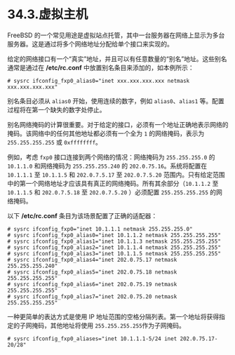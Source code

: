 # 34.3.虚拟主机

FreeBSD 的一个常见用途是虚拟站点托管，其中一台服务器在网络上显示为多台服务器。这是通过将多个网络地址分配给单个接口来实现的。

给定的网络接口有一个“真实”地址，并且可以有任意数量的“别名”地址。这些别名通常是通过在 **/etc/rc.conf** 中放置别名条目来添加的，如本例所示：

```
# sysrc ifconfig_fxp0_alias0="inet xxx.xxx.xxx.xxx netmask xxx.xxx.xxx.xxx"
```

别名条目必须从 `alias0` 开始，使用连续的数字，例如 `alias0`、`alias1` 等。配置过程将在第一个缺失的数字处停止。

别名网络掩码的计算很重要。对于给定的接口，必须有一个地址正确地表示网络的掩码。该网络中的任何其他地址都必须有一个全为 `1` 的网络掩码，表示为 `255.255.255.255` 或 `0xffffffff`。

例如，考虑 `fxp0` 接口连接到两个网络的情况：网络掩码为 `255.255.255.0` 的 `10.1.1.0` 和网络掩码为 `255.255.255.240` 的 `202.0.75.16`。系统将配置在 `10.1.1.1` 至 `10.1.1.5` 和 `202.0.7.5.17` 至 `202.0.7.5.20` 范围内。只有给定范围中的第一个网络地址才应该具有真正的网络掩码。所有其余部分（`10.1.1.2` 至 `10.1.1.5` 和 `202.0.7.5.18` 至 `202.0.7.5.20` ）必须配置 `255.255.255.255` 的网络掩码。

以下 **/etc/rc.conf** 条目为该场景配置了正确的适配器：

```
# sysrc ifconfig_fxp0="inet 10.1.1.1 netmask 255.255.255.0"
# sysrc ifconfig_fxp0_alias0="inet 10.1.1.2 netmask 255.255.255.255"
# sysrc ifconfig_fxp0_alias1="inet 10.1.1.3 netmask 255.255.255.255"
# sysrc ifconfig_fxp0_alias2="inet 10.1.1.4 netmask 255.255.255.255"
# sysrc ifconfig_fxp0_alias3="inet 10.1.1.5 netmask 255.255.255.255"
# sysrc ifconfig_fxp0_alias4="inet 202.0.75.17 netmask 255.255.255.240"
# sysrc ifconfig_fxp0_alias5="inet 202.0.75.18 netmask 255.255.255.255"
# sysrc ifconfig_fxp0_alias6="inet 202.0.75.19 netmask 255.255.255.255"
# sysrc ifconfig_fxp0_alias7="inet 202.0.75.20 netmask 255.255.255.255"
```

一种更简单的表达方式是使用 IP 地址范围的空格分隔列表。第一个地址将获得指定的子网掩码，其他地址将使用 `255.255.255.255`作为子网掩码。

```
# sysrc ifconfig_fxp0_aliases="inet 10.1.1.1-5/24 inet 202.0.75.17-20/28"
```